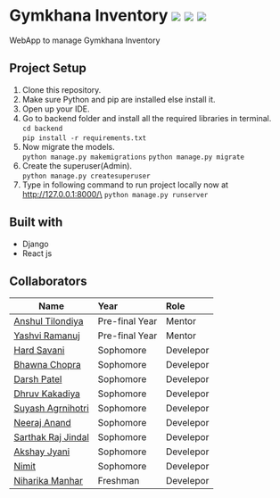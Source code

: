 # Gymkhana Inventory ![](https://img.shields.io/badge/Status-Active%20development-blue) ![](https://img.shields.io/badge/Django-v3.1.7-orange) ![](https://img.shields.io/badge/Python-v3.8.5-green)
WebApp to manage Gymkhana Inventory


## Project Setup
1. Clone this repository.
2. Make sure Python and pip are installed else install it.
3. Open up your IDE.
4. Go to backend folder and install all the required libraries in terminal.\
`cd backend`\
`pip install -r requirements.txt`
5. Now migrate the models.\
`python manage.py makemigrations`
`python manage.py migrate`
6. Create the superuser(Admin).\
`python manage.py createsuperuser`
7. Type in following command to run project locally now at http://127.0.0.1:8000/\
`python manage.py runserver`

## Built with
- Django
- React js

## Collaborators
| Name              | Year          |Role   |
| ----------------- |:-------------|:----------|
|[Anshul Tilondiya](https://github.com/Anshultilondiya)|Pre-final Year|Mentor|
|[Yashvi Ramanuj](https://github.com/YashviRamanuj)|Pre-final Year|Mentor|
|[Hard Savani](https://github.com/HardSavani)|Sophomore|Develepor|
|[Bhawna Chopra ](https://github.com/bhawnachopra2002)|Sophomore|Develepor|
|[Darsh Patel](https://github.com/patel-16)|Sophomore|Develepor|
|[Dhruv Kakadiya](https://github.com/dhruv-kakadiya)|Sophomore|Develepor|
|[Suyash Agrnihotri](https://github.com/suyashagno3)|Sophomore|Develepor|
|[Neeraj Anand](https://github.com/neeraj-2)|Sophomore|Develepor|
|[Sarthak Raj Jindal](https://github.com/SarthakRajJindal)|Sophomore|Develepor|
|[Akshay Jyani](https://github.com/AkshayJyani)|Sophomore|Develepor|
|[Nimit](https://github.com/Nimit3-droid)|Sophomore|Develepor|
|[Niharika Manhar](https://github.com/niharikamanhar)|Freshman|Develepor|

